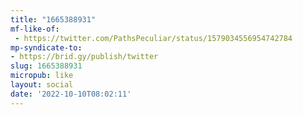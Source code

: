 ```yaml
---
title: "1665388931"
mf-like-of:
 - https://twitter.com/PathsPeculiar/status/1579034556954742784
mp-syndicate-to:
- https://brid.gy/publish/twitter
slug: 1665388931
micropub: like
layout: social
date: '2022-10-10T08:02:11'
---
```

